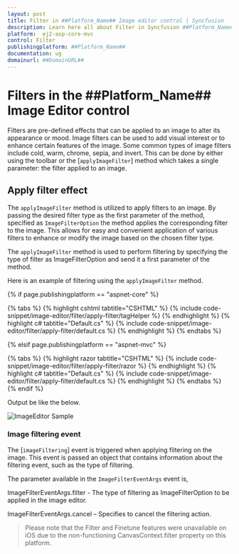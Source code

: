 ```yaml
---
layout: post
title: Filter in ##Platform_Name## Image editor control | Syncfusion
description: Learn here all about Filter in Syncfusion ##Platform_Name## Image editor control of Syncfusion Essential JS 2 and more.
platform:  ej2-asp-core-mvc
control: Filter 
publishingplatform: ##Platform_Name##
documentation: ug
domainurl: ##DomainURL##
---
```


# Filters in the ##Platform_Name## Image Editor control

Filters are pre-defined effects that can be applied to an image to alter its appearance or mood. Image filters can be used to add visual interest or to enhance certain features of the image. Some common types of image filters include cold, warm, chrome, sepia, and invert. This can be done by either using the toolbar or the [`applyImageFilter`] method which takes a single parameter: the filter applied to an image.

## Apply filter effect

The `applyImageFilter` method is utilized to apply filters to an image. By passing the desired filter type as the first parameter of the method, specified as `ImageFilterOption` the method applies the corresponding filter to the image. This allows for easy and convenient application of various filters to enhance or modify the image based on the chosen filter type.

The `applyImageFilter` method is used to perform filtering by specifying the type of filter as ImageFilterOption and send it a first parameter of the method. 

Here is an example of filtering using the `applyImageFilter` method.

{% if page.publishingplatform == "aspnet-core" %}

{% tabs %}
{% highlight cshtml tabtitle="CSHTML" %}
{% include code-snippet/image-editor/filter/apply-filter/tagHelper %}
{% endhighlight %}
{% highlight c# tabtitle="Default.cs" %}
{% include code-snippet/image-editor/filter/apply-filter/default.cs %}
{% endhighlight %}
{% endtabs %}

{% elsif page.publishingplatform == "aspnet-mvc" %}

{% tabs %}
{% highlight razor tabtitle="CSHTML" %}
{% include code-snippet/image-editor/filter/apply-filter/razor %}
{% endhighlight %}
{% highlight c# tabtitle="Default.cs" %}
{% include code-snippet/image-editor/filter/apply-filter/default.cs %}
{% endhighlight %}
{% endtabs %}
{% endif %}

Output be like the below.

![ImageEditor Sample](images/image-editor-filter.jpg)


### Image filtering event 

The [`imageFiltering`] event is triggered when applying filtering on the image. This event is passed an object that contains information about the filtering event, such as the type of filtering. 

The parameter available in the `ImageFilterEventArgs` event is, 

ImageFilterEventArgs.filter - The type of filtering as ImageFilterOption to be applied in the image editor. 

ImageFilterEventArgs.cancel – Specifies to cancel the filtering action. 

> Please note that the Filter and Finetune features were unavailable on iOS due to the non-functioning CanvasContext.filter property on this platform.
